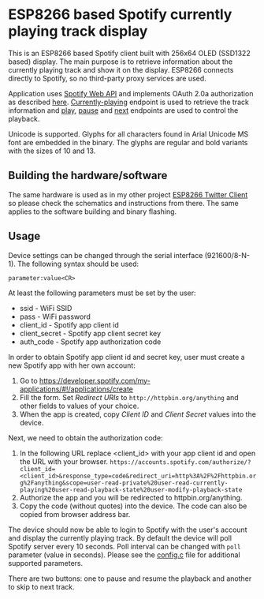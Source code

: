 # ESP8266 based Spotify currently playing track display
This is an ESP8266 based Spotify client built with 256x64 OLED (SSD1322 based) display. The main purpose is to retrieve information about the currently playing track and show it on the display. ESP8266 connects directly to Spotify, so no third-party proxy services are used.

Application uses [Spotify Web API](https://developer.spotify.com/web-api/) and implements OAuth 2.0a authorization as described [here](https://developer.spotify.com/web-api/authorization-guide/#authorization_code_flow). [Currently-playing](https://developer.spotify.com/web-api/get-the-users-currently-playing-track/) endpoint is used to retrieve the track information and [play](https://developer.spotify.com/web-api/start-a-users-playback/), [pause](https://developer.spotify.com/web-api/pause-a-users-playback/) and [next](https://developer.spotify.com/web-api/skip-users-playback-to-next-track/) endpoints are used to control the playback.

Unicode is supported. Glyphs for all characters found in Arial Unicode MS font are embedded in the binary. The glyphs are regular and bold variants with the sizes of 10 and 13.

## Building the hardware/software
The same hardware is used as in my other project [ESP8266 Twitter Client](https://github.com/andrei7c4/esptwitterclient/) so please check the schematics and instructions from there. The same applies to the software building and binary flashing.

## Usage
Device settings can be changed through the serial interface (921600/8-N-1). The following syntax should be used:
```
parameter:value<CR>
```
At least the following parameters must be set by the user:
 - ssid - WiFi SSID
 - pass - WiFi password
 - client_id - Spotify app client id
 - client_secret - Spotify app client secret key
 - auth_code - Spotify app authorization code

In order to obtain Spotify app client id and secret key, user must create a new Spotify app with her own account:
 1. Go to https://developer.spotify.com/my-applications/#!/applications/create
 2. Fill the form. Set *Redirect URIs* to `http://httpbin.org/anything` and other fields to values of your choice.
 3. When the app is created, copy *Client ID* and *Client Secret* values into the device.

Next, we need to obtain the authorization code:
 1. In the following URL replace <client_id> with your app client id and open the URL with your browser. `https://accounts.spotify.com/authorize/?client_id=<client_id>&response_type=code&redirect_uri=http%3A%2F%2Fhttpbin.org%2Fanything&scope=user-read-private%20user-read-currently-playing%20user-read-playback-state%20user-modify-playback-state`
 2. Authorize the app and you will be redirected to httpbin.org/anything.
 3. Copy the code (without quotes) into the device. The code can also be copied from browser address bar.

The device should now be able to login to Spotify with the user's account and display the currently playing track. By default the device will poll Spotify server every 10 seconds. Poll interval can be changed with `poll` parameter (value in seconds). Please see the [config.c](src/config.c) file for additional supported parameters.

There are two buttons: one to pause and resume the playback and another to skip to next track.
